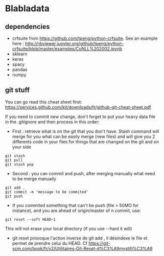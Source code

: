 # Blabladata

## dependencies

* crfsuite from https://github.com/tpeng/python-crfsuite. See an example here : http://nbviewer.jupyter.org/github/tpeng/python-crfsuite/blob/master/examples/CoNLL%202002.ipynb
* sklearn
* keras
* spacy
* pandas
* numpy


## git stuff

You can go read this cheat sheet first: https://services.github.com/kit/downloads/fr/github-git-cheat-sheet.pdf

If you need to commit new change, don't forget to put your heavy data file in the .gitignore and then process in this order:

* First : retrieve what is on the git that you don't have. Stash command will merge for you what can be easily merge (new files) and will give you 2 differents code in your files for things that are changed on the git and on your side
```git
git stash
git pull
git stash pop
```

* Second : you can commit and push, after merging manually what need to be merge manually
```git
git add .
git commit -m 'message to be commited'
git push
```

* If you commited something that can't be push (file > 50MO for instance), and you are ahead of origin/master of n commit, use:
```git
git reset --soft HEAD~1
```
This will not erase your local directory (if you use --hard it will)

* git reset <file> provoque l'action inverse de git add <file>, il désindexe le file et permet de prendre celui du HEAD. Cf https://git-scm.com/book/fr/v2/Utilitaires-Git-Reset-d%C3%A9mystifi%C3%A9
